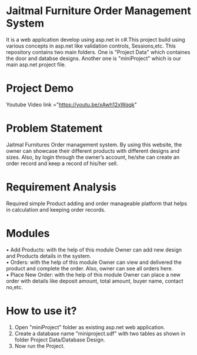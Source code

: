 # Jaitmal Furniture Order Management System
 It is a web application develop using asp.net in c#.This project build using various concepts in asp.net like validation controls, Sessions,etc. 
 This repository contains two main folders. One is "Project Data" which containes the door and databse designs. Another one is "miniProject" which is our main asp.net project file.

# Project Demo
Youtube Video link ="https://youtu.be/xAwh12xWqqk"

# Problem Statement
Jaitmal Furnitures Order management system. By using this website, the owner can showcase their different products with different designs and sizes. Also, by login through the owner’s account, he/she can create an order record and keep a record of his/her sell.

# Requirement Analysis
Required simple Product adding and order manageable platform that helps in calculation and keeping order records. 

# Modules 
•	Add Products: with the help of this module Owner can add new design and Products details in the system.<br /> 
•	Orders: with the help of this module Owner can view and delivered the product and complete the order. Also, owner can see all orders here.<br /> 
•	Place New Order: with the help of this module Owner can place a new order with details like deposit amount, total amount, buyer name, contact no,etc.<br /> 

# How to use it?
1. Open "miniProject" folder as existing asp.net web application.
2. Create a database name "miniproject.sdf" with two tables as shown in folder Project Data/Database Design.
3. Now run the Project.
